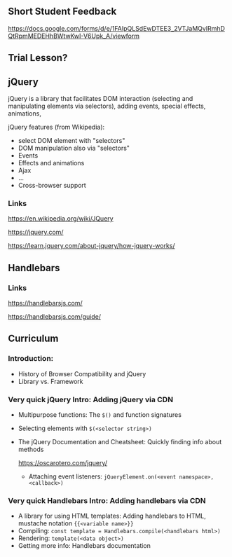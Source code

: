 ## Short Student Feedback

https://docs.google.com/forms/d/e/1FAIpQLSdEwDTEE3_2VTJaMQvlRmhDQtRpmMEDEHhBWtwKwI-V6Upk_A/viewform

## Trial Lesson?

## jQuery

jQuery is a library that facilitates DOM interaction (selecting and manipulating elements via selectors),
adding events, special effects, animations,

jQuery features (from Wikipedia):

-   select DOM element with "selectors"
-   DOM manipulation also via "selectors"
-   Events
-   Effects and animations
-   Ajax
-   ...
-   Cross-browser support

### Links

https://en.wikipedia.org/wiki/JQuery

https://jquery.com/

https://learn.jquery.com/about-jquery/how-jquery-works/


## Handlebars


### Links

https://handlebarsjs.com/

https://handlebarsjs.com/guide/

## Curriculum

### Introduction:
- History of Browser Compatibility and jQuery
- Library vs. Framework

### Very quick jQuery Intro: Adding jQuery via CDN
- Multipurpose functions: The `$()` and function signatures
- Selecting elements with `$(<selector string>)`
- The jQuery Documentation and Cheatsheet: Quickly finding info about methods

  https://oscarotero.com/jquery/

  - Attaching event listeners: `jQueryElement.on(<event namespace>, <callback>)`

### Very quick Handlebars Intro: Adding handlebars via CDN
- A library for using HTML templates:
  Adding handlebars to HTML, mustache notation `{{<variable name>}}`
- Compiling: `const template = Handlebars.compile(<handlebars html>)`
- Rendering: `template(<data object>)`
- Getting more info: Handlebars documentation
